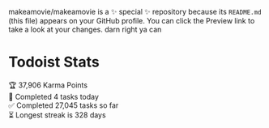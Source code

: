 makeamovie/makeamovie is a ✨ special ✨ repository because its `README.md` (this file) appears on your GitHub profile.
You can click the Preview link to take a look at your changes. darn right ya can

# Todoist Stats

<!-- TODO-IST:START -->
🏆  37,906 Karma Points           
🌸  Completed 4 tasks today           
✅  Completed 27,045 tasks so far           
⏳  Longest streak is 328 days
<!-- TODO-IST:END -->